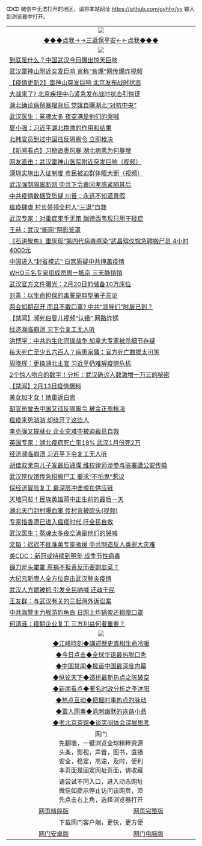 ↀↀ 微信中无法打开的地区，请将本站网址 https://github.com/gyhhx/yy 输入到浏览器中打开。 

 <table>
  <tr>
    <td colspan="2" align=center><img src="https://github.com/gyhhx/image-upload/blob/master/3t%20(1).jpg"></td>
 </tr>
 <tr><td colspan="2" align="center"><a href="https://xball.casa/oo.aspx?name=ogQuit&key=eqxowaguscvmxdgc&from=yy">◆◆◆点我→→三退保平安←←点我◆◆◆</a></td></tr>
  <tr>
    <td colspan="2" align=center><img src="https://cdn.jsdelivr.net/gh/gyoupiodf/im1/%E7%BD%91%E9%97%A8%E6%96%B0%E9%97%BB1.jpg"></td>
 </tr>
<tr><td colspan="2" align="left"><a href="https://xball.casa/oo.aspx?name=c1130482&key=eqxowaguscvmxdgc&from=yy">到底是什么？中国武汉今日爆出惊天巨响</a></td></tr>
<tr><td colspan="2" align="left"><a href="https://xball.casa/oo.aspx?name=c1130518&key=eqxowaguscvmxdgc&from=yy">武汉雷神山附近突发巨响 官称“音爆”网传爆炸视频</a></td></tr>
<tr><td colspan="2" align="left"><a href="https://xball.casa/oo.aspx?name=c1129791&key=eqxowaguscvmxdgc&from=yy">【疫情更新2】雷神山突发巨响 北京发布战时状态</a></td></tr>
<tr><td colspan="2" align="left"><a href="https://xball.casa/oo.aspx?name=c1130463&key=eqxowaguscvmxdgc&from=yy">大战来了? 北京疾控中心紧急发布战时状态引惊讶</a></td></tr>
<tr><td colspan="2" align="left"><a href="https://xball.casa/oo.aspx?name=c1130515&key=eqxowaguscvmxdgc&from=yy">湖北确诊病例暴增背后 党媒自曝湖北“对抗中央”</a></td></tr>
<tr><td colspan="2" align="left"><a href="https://xball.casa/oo.aspx?name=c1130499&key=eqxowaguscvmxdgc&from=yy">武汉医生：冤魂太多 夜空满是他们的哭喊</a></td></tr>
<tr><td colspan="2" align="left"><a href="https://xball.casa/oo.aspx?name=c1130545&key=eqxowaguscvmxdgc&from=yy">夏小强：习近平湖北换帅的作用和结果</a></td></tr>
<tr><td colspan="2" align="left"><a href="https://xball.casa/oo.aspx?name=c1130466&key=eqxowaguscvmxdgc&from=yy">北韩官员到过中国违反隔离令 立即枪决</a></td></tr>
<tr><td colspan="2" align="left"><a href="https://xball.casa/oo.aspx?name=c1130503&key=eqxowaguscvmxdgc&from=yy">【新闻看点】习掀追责风暴 湖北病患为何暴增</a></td></tr>
<tr><td colspan="2" align="left"><a href="https://xball.casa/oo.aspx?name=c1130556&key=eqxowaguscvmxdgc&from=yy">网友直击：武汉雷神山医院附近突发巨响（视频）</a></td></tr>
<tr><td colspan="2" align="left"><a href="https://xball.casa/oo.aspx?name=c1130538&key=eqxowaguscvmxdgc&from=yy">深圳实施出入证制度 市民被迫群体睡大街（视频）</a></td></tr>
<tr><td colspan="2" align="left"><a href="https://xball.casa/oo.aspx?name=c1130547&key=eqxowaguscvmxdgc&from=yy">武汉强制隔离断网 中共下令黄冈孝感紧随其后</a></td></tr>
<tr><td colspan="2" align="left"><a href="https://xball.casa/oo.aspx?name=c1130535&key=eqxowaguscvmxdgc&from=yy">中共疫情数据受质疑 川普：永远不知道真假</a></td></tr>
<tr><td colspan="2" align="left"><a href="https://xball.casa/oo.aspx?name=c1130493&key=eqxowaguscvmxdgc&from=yy">瘟疫肆虐 村长带领全村人“三退”自救</a></td></tr>
<tr><td colspan="2" align="left"><a href="https://xball.casa/oo.aspx?name=c1130546&key=eqxowaguscvmxdgc&from=yy">武汉专家：对重症束手无策 瑞德西韦现只用于轻症</a></td></tr>
<tr><td colspan="2" align="left"><a href="https://xball.casa/oo.aspx?name=c1130453&key=eqxowaguscvmxdgc&from=yy">王赫：武汉“断网”阴影笼罩</a></td></tr>
<tr><td colspan="2" align="left"><a href="https://xball.casa/oo.aspx?name=c1130552&key=eqxowaguscvmxdgc&from=yy">《石涛聚焦》重庆现“第四代病毒感染”武昌殡仪馆急聘搬尸员 4小时4000元</a></td></tr>
<tr><td colspan="2" align="left"><a href="https://xball.casa/oo.aspx?name=c1130544&key=eqxowaguscvmxdgc&from=yy">中国进入“封省模式” 白宫质疑中共掩盖疫情</a></td></tr>
<tr><td colspan="2" align="left"><a href="https://xball.casa/oo.aspx?name=c1130492&key=eqxowaguscvmxdgc&from=yy">WHO三名专家组成员周一抵京 三天静悄悄</a></td></tr>
<tr><td colspan="2" align="left"><a href="https://xball.casa/oo.aspx?name=c1130452&key=eqxowaguscvmxdgc&from=yy">武汉官方文件曝光：2月20日前储备10万床位</a></td></tr>
<tr><td colspan="2" align="left"><a href="https://xball.casa/oo.aspx?name=c1130477&key=eqxowaguscvmxdgc&from=yy">刘青：以生命担保的毒誓是典型骗子言论</a></td></tr>
<tr><td colspan="2" align="left"><a href="https://xball.casa/oo.aspx?name=c1130605&key=eqxowaguscvmxdgc&from=yy">两会如期召开 而且不戴口罩? 中共“领导们”时辰已到？</a></td></tr>
<tr><td colspan="2" align="left"><a href="https://xball.casa/oo.aspx?name=c1130550&key=eqxowaguscvmxdgc&from=yy">【禁闻】濒死伯曼儿视频“认错” 网路炸锅</a></td></tr>
<tr><td colspan="2" align="left"><a href="https://xball.casa/oo.aspx?name=c1130512&key=eqxowaguscvmxdgc&from=yy">经济濒临崩溃 习下令复工无人听</a></td></tr>
<tr><td colspan="2" align="left"><a href="https://xball.casa/oo.aspx?name=c1130616&key=eqxowaguscvmxdgc&from=yy">洪博学：中共的生化间谍战争 加拿大专家被杀细节存疑</a></td></tr>
<tr><td colspan="2" align="left"><a href="https://xball.casa/oo.aspx?name=c1130562&key=eqxowaguscvmxdgc&from=yy">每天死亡至少五六百人？病患家属：官方死亡数据太可笑</a></td></tr>
<tr><td colspan="2" align="left"><a href="https://xball.casa/oo.aspx?name=c1130516&key=eqxowaguscvmxdgc&from=yy">周晓辉：更换湖北主官 习近平仍难解疫情危机</a></td></tr>
<tr><td colspan="2" align="left"><a href="https://xball.casa/oo.aspx?name=c1130559&key=eqxowaguscvmxdgc&from=yy">2个惊人吻合的数字！分析：武汉确诊人数激增一万三的秘密</a></td></tr>
<tr><td colspan="2" align="left"><a href="https://xball.casa/oo.aspx?name=c1130549&key=eqxowaguscvmxdgc&from=yy">【禁闻】2月13日疫情爆料</a></td></tr>
<tr><td colspan="2" align="left"><a href="https://xball.casa/oo.aspx?name=c1130563&key=eqxowaguscvmxdgc&from=yy">美女加才女！她重返白宫</a></td></tr>
<tr><td colspan="2" align="left"><a href="https://xball.casa/oo.aspx?name=c1130504&key=eqxowaguscvmxdgc&from=yy">朝官员曾去中国又违反隔离令 被金正恩枪决</a></td></tr>
<tr><td colspan="2" align="left"><a href="https://xball.casa/oo.aspx?name=c1130602&key=eqxowaguscvmxdgc&from=yy">瘟疫来势汹汹 却绕开了这些人</a></td></tr>
<tr><td colspan="2" align="left"><a href="https://xball.casa/oo.aspx?name=c1130536&key=eqxowaguscvmxdgc&from=yy">李克强又提就业 企业灾难中被迫裁员自救</a></td></tr>
<tr><td colspan="2" align="left"><a href="https://xball.casa/oo.aspx?name=c1130539&key=eqxowaguscvmxdgc&from=yy">英国专家：湖北疫病死亡率18% 武汉1月份死2万</a></td></tr>
<tr><td colspan="2" align="left"><a href="https://xball.casa/oo.aspx?name=c1130558&key=eqxowaguscvmxdgc&from=yy">经济濒临崩溃 习近平下令复工无人听</a></td></tr>
<tr><td colspan="2" align="left"><a href="https://xball.casa/oo.aspx?name=c1130530&key=eqxowaguscvmxdgc&from=yy">胡佳双亲向儿子发最后通牒 维权律师涉参与联署遭公安传唤</a></td></tr>
<tr><td colspan="2" align="left"><a href="https://xball.casa/oo.aspx?name=c1130491&key=eqxowaguscvmxdgc&from=yy">武汉殡仪馆传急招搬尸工 要求“不怕鬼”惹议</a></td></tr>
<tr><td colspan="2" align="left"><a href="https://xball.casa/oo.aspx?name=c1130537&key=eqxowaguscvmxdgc&from=yy">保经济冒险复工 最深层冲击或在供应链</a></td></tr>
<tr><td colspan="2" align="left"><a href="https://xball.casa/oo.aspx?name=c1130557&key=eqxowaguscvmxdgc&from=yy">天地同悲！民族英雄蒋中正生前的最后一天</a></td></tr>
<tr><td colspan="2" align="left"><a href="https://xball.casa/oo.aspx?name=c1130623&key=eqxowaguscvmxdgc&from=yy">湖北天门封村曝血案 传村官被砍头(视频)</a></td></tr>
<tr><td colspan="2" align="left"><a href="https://xball.casa/oo.aspx?name=c1130454&key=eqxowaguscvmxdgc&from=yy">专家指香港已进入瘟疫时代 吁全民自救</a></td></tr>
<tr><td colspan="2" align="left"><a href="https://xball.casa/oo.aspx?name=c1130604&key=eqxowaguscvmxdgc&from=yy">武汉医生：冤魂太多夜空满是他们的哭喊</a></td></tr>
<tr><td colspan="2" align="left"><a href="https://xball.casa/oo.aspx?name=c1130615&key=eqxowaguscvmxdgc&from=yy">文韬：迟迟不批准美专家驰援 中共制造反人类罪大灾难</a></td></tr>
<tr><td colspan="2" align="left"><a href="https://xball.casa/oo.aspx?name=c1130505&key=eqxowaguscvmxdgc&from=yy">美CDC：新冠或持续到明年 成季节性病毒</a></td></tr>
<tr><td colspan="2" align="left"><a href="https://xball.casa/oo.aspx?name=c1130560&key=eqxowaguscvmxdgc&from=yy">镰刀斧头霍霍 惹祸不担责反而要割韭菜？</a></td></tr>
<tr><td colspan="2" align="left"><a href="https://xball.casa/oo.aspx?name=c1130506&key=eqxowaguscvmxdgc&from=yy">大纪元新唐人全方位直击武汉肺炎疫情</a></td></tr>
<tr><td colspan="2" align="left"><a href="https://xball.casa/oo.aspx?name=c1130474&key=eqxowaguscvmxdgc&from=yy">武汉人方斌被抓 引发全民呐喊 还政于民</a></td></tr>
<tr><td colspan="2" align="left"><a href="https://xball.casa/oo.aspx?name=c1130475&key=eqxowaguscvmxdgc&from=yy">王友群：与武汉有关的三起海外诉讼案</a></td></tr>
<tr><td colspan="2" align="left"><a href="https://xball.casa/oo.aspx?name=c1130461&key=eqxowaguscvmxdgc&from=yy">中共海警主力舰游钓鱼岛 日网上炸锅索还捐赠口罩</a></td></tr>
<tr><td colspan="2" align="left"><a href="https://xball.casa/oo.aspx?name=c1130476&key=eqxowaguscvmxdgc&from=yy">何清涟：疫期企业复工 三方利益何者重要？</a></td></tr>
 <tr>
   <td colspan="2" align=center><img src="https://cdn.jsdelivr.net/gh/gyoupiodf/im1/jf-1.jpg"></td>
  </tr>
   <tr>
   <td colspan="2" align=center> 
<a href="https://xball.casa/oo.aspx?name=c922850&key=eqxowaguscvmxdgc&from=yy&tag=9877">◆江峰時刻◆講述歷史真相生命冷暖</a><br/>
    </td>
  </tr>
   <tr>
   <td colspan="2" align=center> 
<a href="https://xball.casa/oo.aspx?name=c816850&key=eqxowaguscvmxdgc&from=yy&tag=9877">◆今日点击◆全球华语最热脱口秀</a><br/>
    </td>
  </tr>
  <tr>
  <td colspan="2" align=center>
<a href="https://xball.casa/oo.aspx?name=c816860&key=eqxowaguscvmxdgc&from=yy&tag=99733110">◆中国禁闻◆报道中国最深度内幕</a><br/>
   </tr>
  <tr>
     <td colspan="2" align=center>
<a href="https://xball.casa/oo.aspx?name=c816855&key=eqxowaguscvmxdgc&from=yy&tag=997110">◆纵论天下◆透析最新热点之陈破空</a><br/>
   </tr>
   <tr>
      <td colspan="2" align=center>
<a href="https://xball.casa/oo.aspx?name=c838308&key=eqxowaguscvmxdgc&from=yy&tag=9973110">◆新闻看点◆著名时政分析之李沐阳</a><br/>
   </tr>
   <tr>
     <td colspan="2" align=center>
<a href="https://xball.casa/oo.aspx?name=c816852&key=eqxowaguscvmxdgc&from=yy&tag=9733110">◆热点互动◆把握时事热点的脉动</a><br/>
   </tr>
   <tr>
      <td colspan="2" align=center>
<a href="https://xball.casa/oo.aspx?name=c816694&key=eqxowaguscvmxdgc&from=yy&tag=93310">◆雷人网事◆讽刺幽默的诙谐小品</a><br/>
   </tr>
   <tr>
    <td colspan="2" align=center>
<a href="https://xball.casa/oo.aspx?name=c816650&key=eqxowaguscvmxdgc&from=yy&tag=9973110">◆老北京茶馆◆谈笑间体会深层思考</a><br/>
   </tr>
<tr>
    <td colspan="2" align="center">网门<br/>免翻墙，一键浏览全球精粹资源<br/>头条，影视，声音，图书，直播<br/>安全，稳定，高速，及时，便利<br/>本页面是固定网址页面，请收藏</td>
  <tr>
  <tr>
    <td colspan="2" align="center">请尝试不同入口，进入动态网址<br/>微信如提示停止访问该网页，须<br/>先点击右上角，选择浏览器打开</td>
  <tr>  
  <tr>
    <td align="center"><a href="https://gitcdn.xyz/repo/otiny/up/master/show002.htm">网页精简版</a></td>
    <td align="center"><a href="https://gitcdn.xyz/repo/otiny/up/master/show001.htm">网页完整版</a></td>
  </tr>
  <tr>
    <td colspan="2" align="center">下载网门客户端，更快，更方便</td>
  <tr>
  <tr>
    <td align="center"><a href="https://raw.githubusercontent.com/opipe/up/master/oGatea.apk">网门安卓版</a></td>
    <td align="center"><a href="https://raw.githubusercontent.com/opipe/up/master/oGate.zip">网门电脑版</a></td>
  </tr>

</table>

